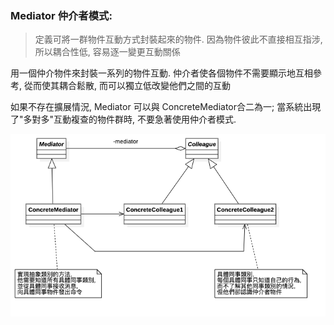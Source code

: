 ### Mediator 仲介者模式:
> 定義可將一群物件互動方式封裝起來的物件. 因為物件彼此不直接相互指涉, 所以耦合性低, 容易逐一變更互動關係

用一個仲介物件來封裝一系列的物件互動. 仲介者使各個物件不需要顯示地互相參考, 從而使其耦合鬆散, 而可以獨立低改變他們之間的互動

如果不存在擴展情況, Mediator 可以與 ConcreteMediator合二為一;
當系統出現了"多對多"互動複查的物件群時, 不要急著使用仲介者模式.

![UML](https://github.com/kimi0230/DesignPatternGolang/blob/master/UML/Mediator.png?raw=true)